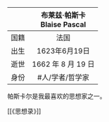 |   [](https://zh.wikipedia.org/wiki/%E5%B8%83%E8%8E%B1%E5%85%B9%C2%B7%E5%B8%95%E6%96%AF%E5%8D%A1)   |    布莱兹‧帕斯卡<br>Blaise Pascal    |
|:--------:|:---------------------------------------------: |
| 国籍     |                 法国                  |
| 出生     |       1623年6月19日                  |
| 逝世     |     1662 年 8 月 19 日      |
| 身份    |     #人/学者/哲学家               |

帕斯卡尔是我最喜欢的思想家之一。

[[《思想录》]]